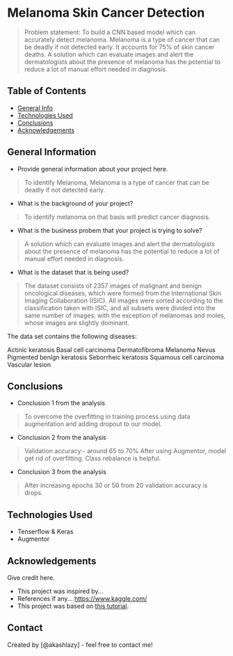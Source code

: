 # Melanoma Skin Cancer Detection
> Problem statement: To build a CNN based model which can accurately detect melanoma. Melanoma is a type of cancer that can be deadly if not detected early. It accounts for 75% of skin cancer deaths. A solution which can evaluate images and alert the dermatologists about the presence of melanoma has the potential to reduce a lot of manual effort needed in diagnosis.


## Table of Contents
* [General Info](#general-information)
* [Technologies Used](#technologies-used)
* [Conclusions](#conclusions)
* [Acknowledgements](#acknowledgements)

<!-- You can include any other section that is pertinent to your problem -->

## General Information
- Provide general information about your project here.
> To identify Melanoma, Melanoma is a type of cancer that can be deadly if not detected early.

- What is the background of your project?
> To identify melanoma on that basis will predict cancer diagnosis.

- What is the business probem that your project is trying to solve?
> A solution which can evaluate images and alert the dermatologists about the presence of melanoma has the potential to reduce a lot of manual effort needed in diagnosis.

- What is the dataset that is being used?
> The dataset consists of 2357 images of malignant and benign oncological diseases, which were formed from the International Skin Imaging Collaboration (ISIC). All images were sorted according to the classification taken with ISIC, and all subsets were divided into the same number of images, with the exception of melanomas and moles, whose images are slightly dominant.

The data set contains the following diseases:

Actinic keratosis
Basal cell carcinoma
Dermatofibroma
Melanoma
Nevus
Pigmented benign keratosis
Seborrheic keratosis
Squamous cell carcinoma
Vascular lesion

<!-- You don't have to answer all the questions - just the ones relevant to your project. -->

## Conclusions
- Conclusion 1 from the analysis
> To overcome the overfitting in training process using data augmentation and adding dropout to our model.

- Conclusion 2 from the analysis
> Validation accuracy:- around 65 to 70% 
> After using Augmentor, model get rid of overfitting. 
> Class rebalance is helpful.

- Conclusion 3 from the analysis
> After increasing epochs 30 or 50 from 20 validation accuracy is drops.

<!-- You don't have to answer all the questions - just the ones relevant to your project. -->


## Technologies Used
- Tenserflow & Keras
- Augmentor

<!-- As the libraries versions keep on changing, it is recommended to mention the version of library used in this project -->

## Acknowledgements
Give credit here.
- This project was inspired by... 
- References if any... https://www.kaggle.com/
- This project was based on [this tutorial](https://www.tensorflow.org/tutorials/images/cnn).


## Contact
Created by [@akashlazy] - feel free to contact me!


<!-- Optional -->
<!-- ## License -->
<!-- This project is open source and available under the [... License](). -->

<!-- You don't have to include all sections - just the one's relevant to your project -->
